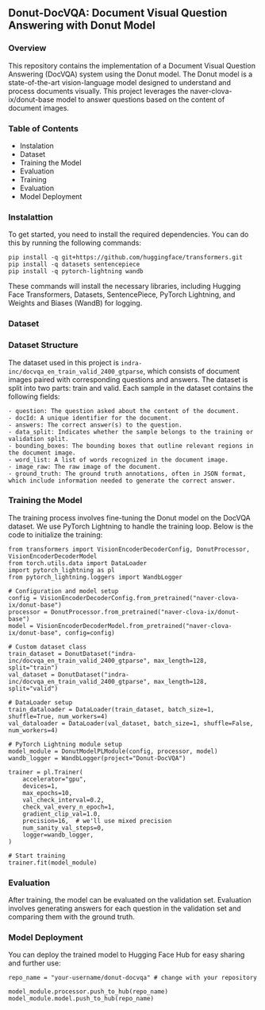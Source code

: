 ## Donut-DocVQA: Document Visual Question Answering with Donut Model

### Overview

This repository contains the implementation of a Document Visual Question Answering (DocVQA) system using the Donut model. The Donut model is a state-of-the-art vision-language model designed to understand and process documents visually. This project leverages the naver-clova-ix/donut-base model to answer questions based on the content of document images.

### Table of Contents
- Instalation
- Dataset
- Training the Model
- Evaluation
- Training
- Evaluation
- Model Deployment

### Instalattion
To get started, you need to install the required dependencies. You can do this by running the following commands:
```
pip install -q git+https://github.com/huggingface/transformers.git
pip install -q datasets sentencepiece
pip install -q pytorch-lightning wandb
```
These commands will install the necessary libraries, including Hugging Face Transformers, Datasets, SentencePiece, PyTorch Lightning, and Weights and Biases (WandB) for logging.

### Dataset
### Dataset Structure
The dataset used in this project is `indra-inc/docvqa_en_train_valid_2400_gtparse`, which consists of document images paired with corresponding questions and answers. The dataset is split into two parts: train and valid. Each sample in the dataset contains the following fields:

    - question: The question asked about the content of the document.
    - docId: A unique identifier for the document.
    - answers: The correct answer(s) to the question.
    - data_split: Indicates whether the sample belongs to the training or validation split.
    - bounding_boxes: The bounding boxes that outline relevant regions in the document image.
    - word_list: A list of words recognized in the document image.
    - image_raw: The raw image of the document.
    - ground_truth: The ground truth annotations, often in JSON format, which include information needed to generate the correct answer.

### Training the Model

The training process involves fine-tuning the Donut model on the DocVQA dataset. We use PyTorch Lightning to handle the training loop. Below is the code to initialize the training:

```
from transformers import VisionEncoderDecoderConfig, DonutProcessor, VisionEncoderDecoderModel
from torch.utils.data import DataLoader
import pytorch_lightning as pl
from pytorch_lightning.loggers import WandbLogger

# Configuration and model setup
config = VisionEncoderDecoderConfig.from_pretrained("naver-clova-ix/donut-base")
processor = DonutProcessor.from_pretrained("naver-clova-ix/donut-base")
model = VisionEncoderDecoderModel.from_pretrained("naver-clova-ix/donut-base", config=config)

# Custom dataset class
train_dataset = DonutDataset("indra-inc/docvqa_en_train_valid_2400_gtparse", max_length=128, split="train")
val_dataset = DonutDataset("indra-inc/docvqa_en_train_valid_2400_gtparse", max_length=128, split="valid")

# DataLoader setup
train_dataloader = DataLoader(train_dataset, batch_size=1, shuffle=True, num_workers=4)
val_dataloader = DataLoader(val_dataset, batch_size=1, shuffle=False, num_workers=4)

# PyTorch Lightning module setup
model_module = DonutModelPLModule(config, processor, model)
wandb_logger = WandbLogger(project="Donut-DocVQA")

trainer = pl.Trainer(
    accelerator="gpu",
    devices=1,
    max_epochs=10,
    val_check_interval=0.2,
    check_val_every_n_epoch=1,
    gradient_clip_val=1.0,
    precision=16,  # we'll use mixed precision
    num_sanity_val_steps=0,
    logger=wandb_logger,
)

# Start training
trainer.fit(model_module)

```

### Evaluation
After training, the model can be evaluated on the validation set. Evaluation involves generating answers for each question in the validation set and comparing them with the ground truth.

### Model Deployment
You can deploy the trained model to Hugging Face Hub for easy sharing and further use:
```
repo_name = "your-username/donut-docvqa" # change with your repository

model_module.processor.push_to_hub(repo_name)
model_module.model.push_to_hub(repo_name)

```
